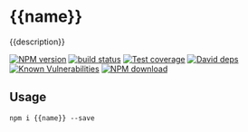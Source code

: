 # {{name}}

{{description}}

[![NPM version][npm-image]][npm-url]
[![build status][travis-image]][travis-url]
[![Test coverage][codecov-image]][codecov-url]
[![David deps][david-image]][david-url]
[![Known Vulnerabilities][snyk-image]][snyk-url]
[![NPM download][download-image]][download-url]

[npm-image]: https://img.shields.io/npm/v/{{name}}.svg?style=flat-square
[npm-url]: https://npmjs.org/package/{{name}}
[travis-image]: https://img.shields.io/travis/{{org}}/{{name}}.svg?style=flat-square
[travis-url]: https://travis-ci.org/{{org}}/{{name}}
[codecov-image]: https://codecov.io/gh/{{org}}/{{name}}/branch/master/graph/badge.svg
[codecov-url]: https://codecov.io/gh/{{org}}/{{name}}
[david-image]: https://img.shields.io/david/{{org}}/{{name}}.svg?style=flat-square
[david-url]: https://david-dm.org/{{org}}/{{name}}
[snyk-image]: https://snyk.io/test/npm/{{name}}/badge.svg?style=flat-square
[snyk-url]: https://snyk.io/test/npm/{{name}}
[download-image]: https://img.shields.io/npm/dm/{{name}}.svg?style=flat-square
[download-url]: https://npmjs.org/package/{{name}}

## Usage

```
npm i {{name}} --save
```
